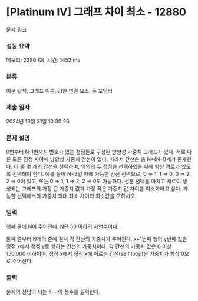 # [Platinum IV] 그래프 차이 최소 - 12880 

[문제 링크](https://www.acmicpc.net/problem/12880) 

### 성능 요약

메모리: 2380 KB, 시간: 1452 ms

### 분류

이분 탐색, 그래프 이론, 강한 연결 요소, 두 포인터

### 제출 일자

2024년 10월 31일 10:30:26

### 문제 설명

<p>0번부터 N-1번까지 번호가 있는 정점들로 구성된 방향성 가중치 그래프가 있다. 서로 다른 모든 정점 사이에 방향성 가중치 간선이 있다. 따라서 간선은 총 N*(N-1)개가 존재한다. 이 중 몇 개의 간선을 선택하여, 임의의 두 정점을 선택하였을 때에 항상 경로가 있도록 선택해야 한다. 예를 들어 N=3일 때에 가능한 간선 선택으로, 0 ⇒ 1, 1 ⇒ 0, 0 ⇒ 2, 2 ⇒ 0이 있고, 또는 0 ⇒ 1, 1 ⇒ 2, 2 ⇒ 0도 가능하다. 선분 선택을 마치고 새로이 생성되는 그래프의 가장 큰 가중치 값과 가장 작은 가중치 값 차이를 최소화하고 싶다. 가능한 선택에서의 가중치 최대 최소 차이의 최솟값을 구하시오.</p>

### 입력 

 <p>첫째 줄에 N이 주어진다. N은 50 이하의 자연수이다.</p>

<p>둘째 줄부터 N개의 줄에 걸쳐 각 간선의 가중치가 주어진다. x+1번째 행의 y번째 값은 정점 x에서 정점 y로 향하는 간선의 가중치이다. 각 간선의 가중치 값은 0 이상 150,000 이하이며, 정점 x에서 정점 x에 이르는 간선(self loop)은 가중치가 항상 0으로 주어진다.</p>

### 출력 

 <p>문제의 정답이 되는 하나의 정수를 출력한다.</p>

